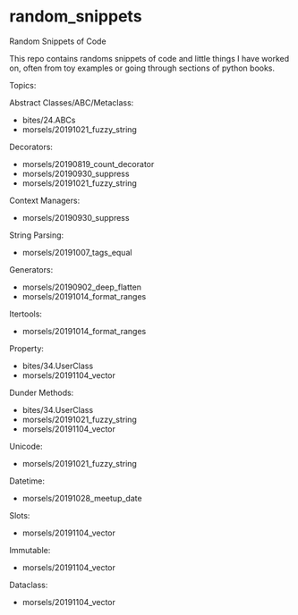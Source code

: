 # random_snippets
Random Snippets of Code

This repo contains randoms snippets of code and little things I have worked on, often from toy examples or going through sections of python books.

Topics:

Abstract Classes/ABC/Metaclass:
- bites/24.ABCs
- morsels/20191021_fuzzy_string

Decorators:
- morsels/20190819_count_decorator
- morsels/20190930_suppress
- morsels/20191021_fuzzy_string

Context Managers:
- morsels/20190930_suppress

String Parsing:
- morsels/20191007_tags_equal

Generators:
- morsels/20190902_deep_flatten
- morsels/20191014_format_ranges

Itertools:
- morsels/20191014_format_ranges

Property:
- bites/34.UserClass
- morsels/20191104_vector

Dunder Methods:
- bites/34.UserClass
- morsels/20191021_fuzzy_string
- morsels/20191104_vector

Unicode:
- morsels/20191021_fuzzy_string

Datetime:
- morsels/20191028_meetup_date

Slots:
- morsels/20191104_vector

Immutable:
- morsels/20191104_vector

Dataclass:
- morsels/20191104_vector
